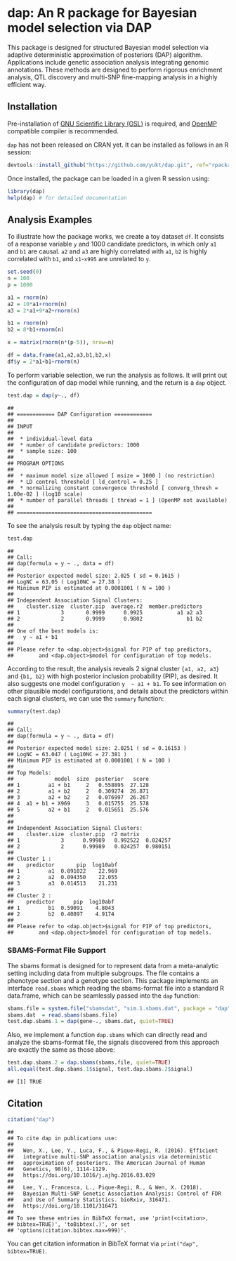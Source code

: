 dap: An R package for Bayesian model selection via DAP
======================================================

This package is designed for structured Bayesian model selection via adaptive deterministic approximation of posteriors (DAP) algorithm. Applications include genetic association analysis integrating genomic annotations. These methods are designed to perform rigorous enrichment analysis, QTL discovery and multi-SNP fine-mapping analysis in a highly efficient way.

Installation
------------

Pre-installation of [GNU Scientific Library (GSL)](https://www.gnu.org/software/gsl/) is required, and [OpenMP](https://www.openmp.org) compatible compiler is recommended.

`dap` has not been released on CRAN yet. It can be installed as follows in an R session:

``` r
devtools::install_github("https://github.com/yukt/dap.git", ref="rpackage", subdir = "dap_src/R-package")
```

Once installed, the package can be loaded in a given R session using:

``` r
library(dap)
help(dap) # for detailed documentation
```

Analysis Examples
-----------------

To illustrate how the package works, we create a toy dataset `df`. It consists of a response variable `y` and 1000 candidate predictors, in which only `a1` and `b1` are causal. `a2` and `a3` are highly correlated with `a1`, `b2` is highly correlated with `b1`, and `x1`-`x995` are unrelated to `y`.

``` r
set.seed(0)
n = 100
p = 1000

a1 = rnorm(n)
a2 = 10*a1+rnorm(n)
a3 = 2*a1+9*a2+rnorm(n)

b1 = rnorm(n)
b2 = 8*b1+rnorm(n)

x = matrix(rnorm(n*(p-5)), nrow=n)

df = data.frame(a1,a2,a3,b1,b2,x)
df$y = 2*a1+b1+rnorm(n)
```

To perform variable selection, we run the analysis as follows. It will print out the configuration of dap model while running, and the return is a `dap` object.

``` r
test.dap = dap(y~., df)
```

    ## 
    ## ============ DAP Configuration ============
    ## 
    ## INPUT
    ## 
    ##  * individual-level data
    ##  * number of candidate predictors: 1000
    ##  * sample size: 100
    ## 
    ## PROGRAM OPTIONS
    ## 
    ##  * maximum model size allowed [ msize = 1000 ] (no restriction)
    ##  * LD control threshold [ ld_control = 0.25 ]
    ##  * normalizing constant convergence threshold [ converg_thresh = 1.00e-02 ] (log10 scale)
    ##  * number of parallel threads [ thread = 1 ] (OpenMP not available)
    ## 
    ## ===========================================

To see the analysis result by typing the `dap` object name:

``` r
test.dap
```

    ## 
    ## Call:
    ## dap(formula = y ~ ., data = df)
    ## 
    ## Posterior expected model size: 2.025 ( sd = 0.1615 )
    ## LogNC = 63.05 ( Log10NC = 27.38 )
    ## Minimum PIP is estimated at 0.0001001 ( N = 100 )
    ## 
    ## Independent Association Signal Clusters:
    ##    cluster.size  cluster.pip  average.r2  member.predictors
    ## 1             3       0.9999      0.9925           a1 a2 a3
    ## 2             2       0.9999      0.9802              b1 b2
    ## 
    ## One of the best models is:
    ##   y ~ a1 + b1 
    ## 
    ## Please refer to <dap.object>$signal for PIP of top predictors,
    ##        and <dap.object>$model for configuration of top models.

According to the result, the analysis reveals 2 signal cluster `{a1, a2, a3}` and `{b1, b2}` with high posterior inclusion probability (PIP), as desired. It also suggests one model configuration `y  ~ a1 + b1`. To see information on other plausible model configurations, and details about the predictors within each signal clusters, we can use the `summary` function:

``` r
summary(test.dap)
```

    ## 
    ## Call:
    ## dap(formula = y ~ ., data = df)
    ## 
    ## Posterior expected model size: 2.0251 ( sd = 0.16153 )
    ## LogNC = 63.047 ( Log10NC = 27.381 )
    ## Minimum PIP is estimated at 0.0001001 ( N = 100 )
    ## 
    ## Top Models:
    ##             model  size  posterior   score
    ## 1         a1 + b1     2   0.558895  27.128
    ## 2         a1 + b2     2   0.309274  26.871
    ## 3         a2 + b2     2   0.076997  26.267
    ## 4  a1 + b1 + X969     3   0.015755  25.578
    ## 5         a2 + b1     2   0.015651  25.576
    ## 
    ## 
    ## Independent Association Signal Clusters:
    ##    cluster.size  cluster.pip  r2 matrix          
    ## 1             3      0.99989   0.992522  0.024257
    ## 2             2      0.99989   0.024257  0.980151
    ## 
    ## Cluster 1 :
    ##    predictor       pip  log10abf
    ## 1         a1  0.891022    22.969
    ## 2         a2  0.094350    22.055
    ## 3         a3  0.014513    21.231
    ## 
    ## Cluster 2 :
    ##    predictor      pip  log10abf
    ## 1         b1  0.59091    4.8043
    ## 2         b2  0.40897    4.9174
    ## 
    ## Please refer to <dap.object>$signal for PIP of top predictors,
    ##        and <dap.object>$model for configuration of top models.

### SBAMS-Format File Support

The sbams format is designed for to represent data from a meta-analytic setting including data from multiple subgroups. The file contains a phenotype section and a genotype section. This package implements an interface `read.sbams` which reading the sbams-format file into a standard R data.frame, which can be seamlessly passed into the `dap` function:

``` r
sbams.file = system.file("sbamsdat", "sim.1.sbams.dat", package = "dap")
sbams.dat  = read.sbams(sbams.file)
test.dap.sbams.1 = dap(gene~., sbams.dat, quiet=TRUE)
```

Also, we implement a function `dap.sbams` which can directly read and analyze the sbams-format file, the signals discovered from this approach are exactly the same as those above:

``` r
test.dap.sbams.2 = dap.sbams(sbams.file, quiet=TRUE)
all.equal(test.dap.sbams.1$signal, test.dap.sbams.2$signal)
```

    ## [1] TRUE

Citation
--------

``` r
citation("dap")
```

    ## 
    ## To cite dap in publications use:
    ## 
    ##   Wen, X., Lee, Y., Luca, F., & Pique-Regi, R. (2016). Efficient
    ##   integrative multi-SNP association analysis via deterministic
    ##   approximation of posteriors. The American Journal of Human
    ##   Genetics, 98(6), 1114-1129.
    ##   https://doi.org/10.1016/j.ajhg.2016.03.029
    ## 
    ##   Lee, Y., Francesca, L., Pique-Regi, R., & Wen, X. (2018).
    ##   Bayesian Multi-SNP Genetic Association Analysis: Control of FDR
    ##   and Use of Summary Statistics. bioRxiv, 316471.
    ##   https://doi.org/10.1101/316471
    ## 
    ## To see these entries in BibTeX format, use 'print(<citation>,
    ## bibtex=TRUE)', 'toBibtex(.)', or set
    ## 'options(citation.bibtex.max=999)'.

You can get citation information in BibTeX format via `print("dap", bibtex=TRUE)`.
